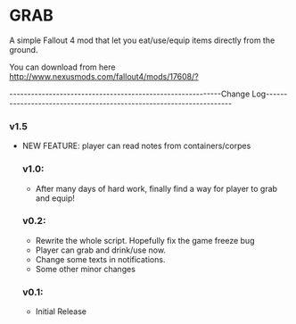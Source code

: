 # GRAB
<p>A simple Fallout 4 mod that let you eat/use/equip items directly from the ground.</p>
<p>You can download from here <a href="http://www.nexusmods.com/fallout4/mods/17608/?">http://www.nexusmods.com/fallout4/mods/17608/?</a> </p>
<p>-----------------------------------------------------------Change Log--------------------------------------------------------------------</p>
<h3>v1.5</h3>
<ul>
<li>NEW FEATURE: player can read notes from containers/corpes</li>
<h3>v1.0:</h3>
<ul>
<li>After many days of hard work, finally find a way for player to grab and equip!</li>
</ul>
<h3>v0.2:</h3>
<ul>
<li>Rewrite the whole script. Hopefully fix the game freeze bug</li>
<li>Player can grab and drink/use now.</li>
<li>Change some texts in notifications.</li>
<li>Some other minor changes</li>
</ul>
<h3>v0.1:</h3>
<ul>
<li>Initial Release</li>
</ul>